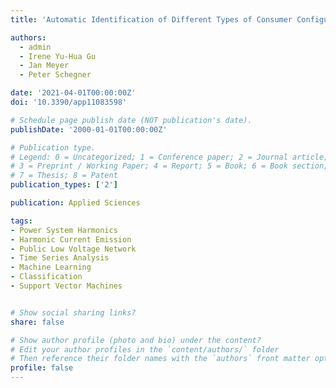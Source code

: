 ```yaml
---
title: 'Automatic Identification of Different Types of Consumer Configurations by Using Harmonic Current Measurements'

authors:
  - admin
  - Irene Yu-Hua Gu
  - Jan Meyer
  - Peter Schegner

date: '2021-04-01T00:00:00Z'
doi: '10.3390/app11083598'

# Schedule page publish date (NOT publication's date).
publishDate: '2000-01-01T00:00:00Z'

# Publication type.
# Legend: 0 = Uncategorized; 1 = Conference paper; 2 = Journal article;
# 3 = Preprint / Working Paper; 4 = Report; 5 = Book; 6 = Book section;
# 7 = Thesis; 8 = Patent
publication_types: ['2']

publication: Applied Sciences

tags:
- Power System Harmonics
- Harmonic Current Emission
- Public Low Voltage Network
- Time Series Analysis
- Machine Learning
- Classification
- Support Vector Machines


# Show social sharing links?
share: false

# Show author profile (photo and bio) under the content?
# Edit your author profiles in the `content/authors/` folder
# Then reference their folder names with the `authors` front matter option above
profile: false
---
```

